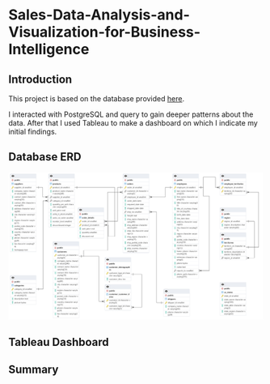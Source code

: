 # Sales-Data-Analysis-and-Visualization-for-Business-Intelligence

## Introduction
This project is based on the database provided [here](https://github.com/pthom/northwind_psql).

I interacted with PostgreSQL and query to gain deeper patterns about the data. After that I used Tableau to make a dashboard on which I indicate my initial findings.

## Database ERD
![Project Screenshot](ER.pgerd.png)
## Tableau Dashboard

## Summary
 
